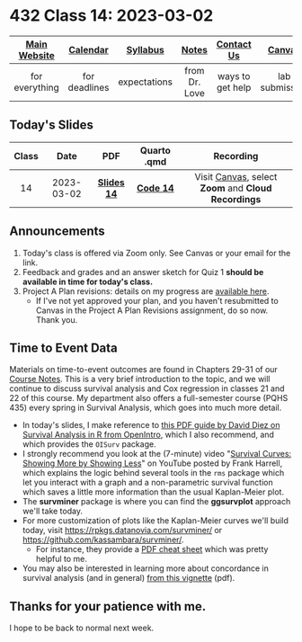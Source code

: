 # 432 Class 14: 2023-03-02

[Main Website](https://thomaselove.github.io/432-2023/) | [Calendar](https://thomaselove.github.io/432-2023/calendar.html) | [Syllabus](https://thomaselove.github.io/432-syllabus-2023/) | [Notes](https://thomaselove.github.io/432-notes/) | [Contact Us](https://thomaselove.github.io/432-2023/contact.html) | [Canvas](https://canvas.case.edu) | [Data and Code](https://github.com/THOMASELOVE/432-data) | [Sources](https://github.com/THOMASELOVE/432-classes-2023/tree/main/sources)
:-----------: | :--------------: | :----------: | :---------: | :-------------: | :-----------: | :------------: |:------:
for everything | for deadlines | expectations | from Dr. Love | ways to get help | lab submission | for downloads | to read

## Today's Slides

Class | Date | PDF | Quarto .qmd | Recording
:---: | :--------: | :------: | :------: | :-------------:
14 | 2023-03-02 | **[Slides 14](https://github.com/THOMASELOVE/432-slides-2023/blob/main/slides14.pdf)** | **[Code 14](https://github.com/THOMASELOVE/432-slides-2023/blob/main/slides14.qmd)** | Visit [Canvas](https://canvas.case.edu/), select **Zoom** and **Cloud Recordings**

## Announcements

1. Today's class is offered via Zoom only. See Canvas or your email for the link.
2. Feedback and grades and an answer sketch for Quiz 1 **should be available in time for today's class.**
3. Project A Plan revisions: details on my progress are [available here](https://github.com/THOMASELOVE/432-classes-2023/blob/main/projectA/plans.md). 
    - If I've not yet approved your plan, and you haven't resubmitted to Canvas in the Project A Plan Revisions assignment, do so now. Thank you.

## Time to Event Data

Materials on time-to-event outcomes are found in Chapters 29-31 of our [Course Notes](https://thomaselove.github.io/432-notes/). This is a very brief introduction to the topic, and we will continue to discuss survival analysis and Cox regression in classes 21 and 22 of this course. My department also offers a full-semester course (PQHS 435) every spring in Survival Analysis, which goes into much more detail.

- In today's slides, I make reference to [this PDF guide by David Diez on Survival Analysis in R from OpenIntro](https://www.openintro.org/book/surv_in_r/), which I also recommend, and which provides the `OISurv` package.
- I strongly recommend you look at the (7-minute) video "[Survival Curves: Showing More by Showing Less](https://www.youtube.com/watch?v=EoIB_Obddrk)" on YouTube posted by Frank Harrell, which explains the logic behind several tools in the `rms` package which let you interact with a graph and a non-parametric survival function which saves a little more information than the usual Kaplan-Meier plot.
- The **survminer** package is where you can find the **ggsurvplot** approach we'll take today. 
- For more customization of plots like the Kaplan-Meier curves we'll build today, visit https://rpkgs.datanovia.com/survminer/ or https://github.com/kassambara/survminer/. 
    - For instance, they provide a [PDF cheat sheet](https://rpkgs.datanovia.com/survminer/survminer_cheatsheet.pdf) which was pretty helpful to me.
- You may also be interested in learning more about concordance in survival analysis (and in general) [from this vignette](https://cran.r-project.org/web/packages/survival/vignettes/concordance.pdf) (pdf).

## Thanks for your patience with me.

I hope to be back to normal next week.
